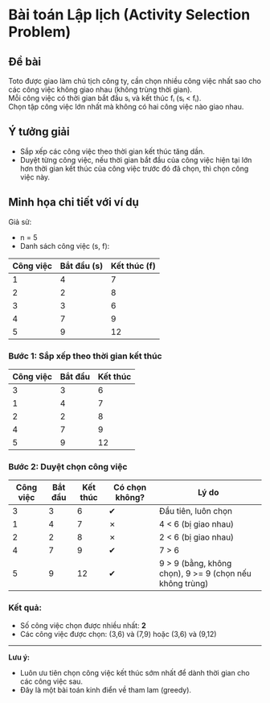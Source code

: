 # Bài toán Lập lịch (Activity Selection Problem)

## Đề bài
Toto được giao làm chủ tịch công ty, cần chọn nhiều công việc nhất sao cho các công việc không giao nhau (không trùng thời gian).  
Mỗi công việc có thời gian bắt đầu sᵢ và kết thúc fᵢ (sᵢ < fᵢ).  
Chọn tập công việc lớn nhất mà không có hai công việc nào giao nhau.

## Ý tưởng giải
- Sắp xếp các công việc theo thời gian kết thúc tăng dần.
- Duyệt từng công việc, nếu thời gian bắt đầu của công việc hiện tại lớn hơn thời gian kết thúc của công việc trước đó đã chọn, thì chọn công việc này.

## Minh họa chi tiết với ví dụ

Giả sử:
- n = 5
- Danh sách công việc (s, f):

| Công việc | Bắt đầu (s) | Kết thúc (f) |
|-----------|-------------|--------------|
| 1         | 4           | 7            |
| 2         | 2           | 8            |
| 3         | 3           | 6            |
| 4         | 7           | 9            |
| 5         | 9           | 12           |

### Bước 1: Sắp xếp theo thời gian kết thúc

| Công việc | Bắt đầu | Kết thúc |
|-----------|---------|----------|
| 3         | 3       | 6        |
| 1         | 4       | 7        |
| 2         | 2       | 8        |
| 4         | 7       | 9        |
| 5         | 9       | 12       |

### Bước 2: Duyệt chọn công việc

| Công việc | Bắt đầu | Kết thúc | Có chọn không? | Lý do                |
|-----------|---------|----------|----------------|----------------------|
| 3         | 3       | 6        | ✔              | Đầu tiên, luôn chọn  |
| 1         | 4       | 7        | ✗              | 4 < 6 (bị giao nhau) |
| 2         | 2       | 8        | ✗              | 2 < 6 (bị giao nhau) |
| 4         | 7       | 9        | ✔              | 7 > 6                |
| 5         | 9       | 12       | ✔              | 9 > 9 (bằng, không chọn), 9 >= 9 (chọn nếu không trùng) |

### Kết quả:
- Số công việc chọn được nhiều nhất: **2**
- Các công việc được chọn: (3,6) và (7,9) hoặc (3,6) và (9,12)

---

**Lưu ý:**  
- Luôn ưu tiên chọn công việc kết thúc sớm nhất để dành thời gian cho các công việc sau.
- Đây là một bài toán kinh điển về tham lam (greedy).
